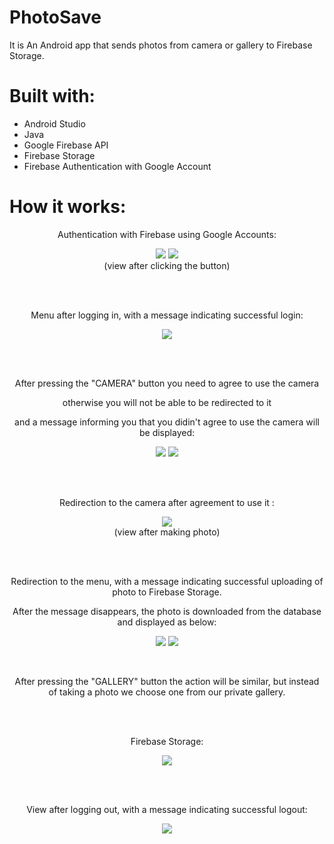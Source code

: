 # PhotoSave
It is An Android app that sends photos from camera or gallery to Firebase Storage.

# Built with:
* Android Studio
* Java
* Google Firebase API
* Firebase Storage
* Firebase Authentication with Google Account


# How it works:

<p align="center">
Authentication with Firebase using Google Accounts: 
</p>

<p align="center">
  <img src="https://i.imgur.com/4rjHgoI.png">
   <img src="https://i.imgur.com/tAL5Qhq.png"><br>
  (view after clicking the button)
</p>


<br><br>
<p align="center">
Menu after logging in, with a message indicating successful login:
</p>

<p align="center">
   <img src="https://i.imgur.com/NoFukXz.png">
</p>
  

<br><br>
<p align="center">
After pressing the "CAMERA" button you need to agree to use the camera 
</p>
<p align="center">
otherwise  you will not be able to be redirected to it
</p>
<p align="center">
and a message informing you that you didin't agree to use the camera will be displayed: 
</p>

<p align="center">
  <img src="https://i.imgur.com/mXtxHRd.png">
  <img src="https://i.imgur.com/VoUnx5C.png">
</p>

<br><br>
<p align="center">
Redirection to the camera after agreement to use it :
</p>

<p align="center">
   <img src="https://i.imgur.com/Jmc3rKz.png"><br>
  (view after making photo)
</p>
  

<br><br>
<p align="center">
Redirection to the menu, with a message indicating successful uploading of photo to Firebase Storage. 
</p>
<p align="center">
After the message disappears, the photo is downloaded from the database and displayed as below:
</p>

<p align="center">
   <img src="https://i.imgur.com/7ko5UVY.png">
 <img src="https://i.imgur.com/ULFiggr.png">
</p>
<br>
<p align="center">
After pressing the "GALLERY" button the action will be similar, but instead of taking a photo we choose one from our private gallery.
</p>

<br><br>
<p align="center">
Firebase Storage:
</p>

<p align="center">
   <img src="https://i.imgur.com/zXbvj3w.png">
  
</p>
  
<br><br>
<p align="center">
View after logging out, with a message indicating successful logout:
</p>

<p align="center">
   <img src="https://i.imgur.com/Ia9sbjm.png">
</p>
  
 


